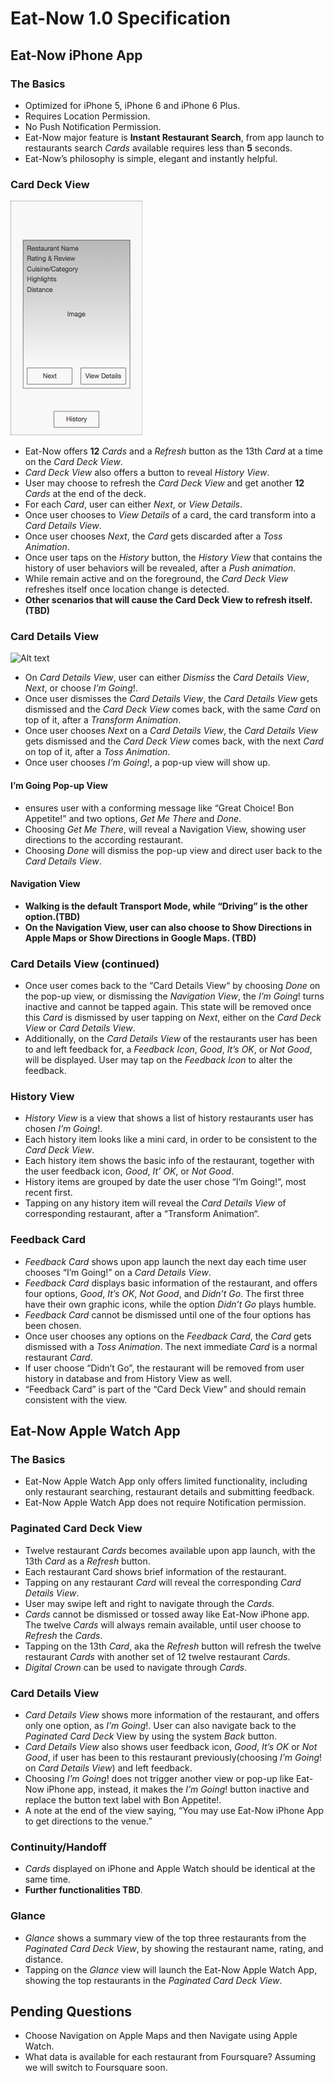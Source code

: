 # Eat-Now 1.0 Specification
## Eat-Now iPhone App
### The Basics
- Optimized for iPhone 5, iPhone 6 and iPhone 6 Plus.
- Requires Location Permission. 
- No Push Notification Permission.
- Eat-Now major feature is **Instant Restaurant Search**, from app launch to restaurants search *Cards* available requires less than **5** seconds.
- Eat-Now’s philosophy is simple, elegant and instantly helpful.

### Card Deck View
![Alt text](https://github.com/callzhang/EatNow/blob/wireframes/wireframes/card-deck-view.png "card-deck-view")
- Eat-Now offers **12** *Cards* and a *Refresh* button as the 13th *Card* at a time on the *Card Deck View*.
- *Card Deck View* also offers a button to reveal *History View*.
- User may choose to refresh the *Card Deck View* and get another **12** *Cards* at the end of the deck.
- For each *Card*, user can either *Next*, or *View Details*.
- Once user chooses to *View Details* of a card, the card transform into a *Card Details View*.
- Once user chooses *Next*, the *Card* gets discarded after a *Toss Animation*.
- Once user taps on the *History* button, the *History View* that contains the history of user behaviors will be revealed, after a *Push animation*.
- While remain active and on the foreground, the *Card Deck View* refreshes itself once location change is detected. 
- **Other scenarios that will cause the Card Deck View to refresh itself.(TBD)**

### Card Details View
![Alt text](/../<wireframes>/wireframes/card-details-view.png?raw=true "card-deck-view")
- On *Card Details View*, user can either *Dismiss* the *Card Details View*, *Next*, or choose *I’m Going*!.
- Once user dismisses the *Card Details View*, the *Card Details View* gets dismissed and the *Card Deck View* comes back, with the same *Card* on top of it, after a *Transform Animation*.
- Once user chooses *Next* on a *Card Details View*, the *Card Details View* gets dismissed and the *Card Deck View* comes back, with the next *Card* on top of it, after a *Toss Animation*.
- Once user chooses *I’m Going*!, a pop-up view will show up. 

#### I’m Going Pop-up View
- ensures user with a conforming message like “Great Choice! Bon Appetite!” and two options, *Get Me There* and *Done*.
- Choosing *Get Me There*, will reveal a Navigation View, showing user directions to the according restaurant.
- Choosing *Done* will dismiss the pop-up view and direct user back to the *Card Details View*. 

#### Navigation View
- **Walking is the default Transport Mode, while “Driving” is the other option.(TBD)**
- **On the Navigation View, user can also choose to Show Directions in Apple Maps or Show Directions in Google Maps. (TBD)**

### Card Details View (continued)
- Once user comes back to the “Card Details View“ by choosing *Done* on the pop-up view, or dismissing the *Navigation View*, the *I’m Going*! turns inactive and cannot be tapped again. This state will be removed once this *Card* is dismissed by user tapping on *Next*, either on the *Card Deck View* or *Card Details View*.
- Additionally, on the *Card Details View* of the restaurants user has been to and left feedback for, a *Feedback Icon*, *Good*, *It’s OK*, or *Not Good*, will be displayed. User may tap on the *Feedback Icon* to alter the feedback.

### History View
- *History View* is a view that shows a list of history restaurants user has chosen *I’m Going*!.
- Each history item looks like a mini card, in order to be consistent to the *Card Deck View*.
- Each history item shows the basic info of the restaurant, together with the user feedback icon, *Good*, *It’ OK*, or *Not Good*.
- History items are grouped by date the user chose “I’m Going!“, most recent first.
- Tapping on any history item will reveal the *Card Details View* of corresponding restaurant, after a “Transform Animation“.

### Feedback Card
- *Feedback Card* shows upon app launch the next day each time user chooses “I’m Going!” on a *Card Details View*. 
- *Feedback Card* displays basic information of the restaurant, and offers four options, *Good*, *It’s OK*, *Not Good*, and *Didn’t Go*. The first three have their own graphic icons, while  the option *Didn’t Go* plays humble.
- *Feedback Card* cannot be dismissed until one of the four options has been chosen.
- Once user chooses any options on the *Feedback Card*, the *Card* gets dismissed with a *Toss Animation*. The next immediate *Card* is a normal restaurant *Card*.
- If user choose “Didn’t Go”, the restaurant will be removed from user history in database and from History View as well.
- “Feedback Card” is part of the “Card Deck View” and should remain consistent with the view.

## Eat-Now Apple Watch App
### The Basics
- Eat-Now Apple Watch App only offers limited functionality, including only restaurant searching, restaurant details and submitting feedback.
- Eat-Now Apple Watch App does not require Notification permission.

### Paginated Card Deck View
- Twelve restaurant *Cards* becomes available upon app launch, with the 13th *Card* as a *Refresh* button.
- Each restaurant Card shows brief information of the restaurant.
- Tapping on any restaurant *Card* will reveal the corresponding *Card Details View*.
- User may swipe left and right to navigate through the *Cards*.
- *Cards* cannot be dismissed or tossed away like Eat-Now iPhone app. The twelve *Cards* will always remain available, until user choose to *Refresh* the *Cards*.
- Tapping on the 13th *Card*, aka the *Refresh* button will refresh the twelve restaurant *Cards* with another set of 12 twelve restaurant *Cards*.
- *Digital Crown* can be used to navigate through *Cards*.
 
### Card Details View
- *Card Details View* shows more information of the restaurant, and offers only one option, as *I’m Going*!. User can also navigate back to the *Paginated Card Deck* View by using the system *Back* button.
- *Card Details View* also shows user feedback icon, *Good*, *It’s OK* or *Not Good*, if user has been to this restaurant previously(choosing *I’m Going*! on *Card Details View*) and left feedback.
- Choosing *I’m Going*! does not trigger another view or pop-up like Eat-Now iPhone app, instead, it makes the *I’m Going*! button inactive and replace the button text label with Bon Appetite!.
- A note at the end of the view saying, “You may use Eat-Now iPhone App to get directions to the venue.”

### Continuity/Handoff
- *Cards* displayed on iPhone and Apple Watch should be identical at the same time.
- **Further functionalities TBD**.

### Glance
- *Glance* shows a summary view of the top three restaurants from the *Paginated Card Deck View*, by showing the restaurant name, rating, and distance.
- Tapping on the *Glance* view will launch the Eat-Now Apple Watch App, showing the top restaurants in the *Paginated Card Deck View*.

## Pending Questions
- Choose Navigation on Apple Maps and then Navigate using Apple Watch.
- What data is available for each restaurant from Foursquare? Assuming we will switch to Foursquare soon.
